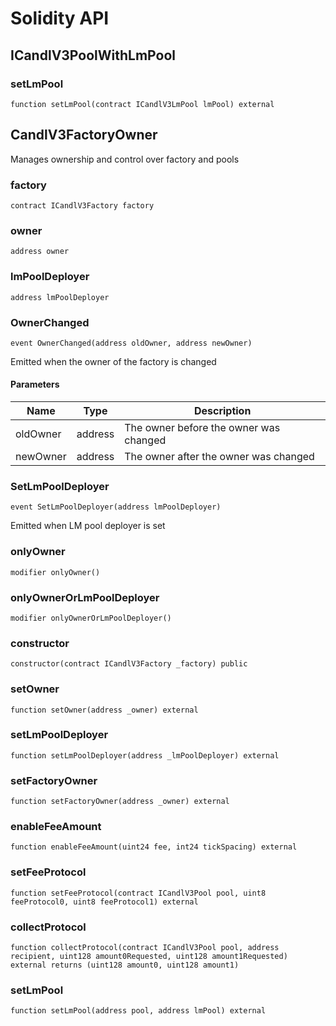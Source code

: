 # Solidity API

## ICandlV3PoolWithLmPool

### setLmPool

```solidity
function setLmPool(contract ICandlV3LmPool lmPool) external
```

## CandlV3FactoryOwner

Manages ownership and control over factory and pools

### factory

```solidity
contract ICandlV3Factory factory
```

### owner

```solidity
address owner
```

### lmPoolDeployer

```solidity
address lmPoolDeployer
```

### OwnerChanged

```solidity
event OwnerChanged(address oldOwner, address newOwner)
```

Emitted when the owner of the factory is changed

#### Parameters

| Name | Type | Description |
| ---- | ---- | ----------- |
| oldOwner | address | The owner before the owner was changed |
| newOwner | address | The owner after the owner was changed |

### SetLmPoolDeployer

```solidity
event SetLmPoolDeployer(address lmPoolDeployer)
```

Emitted when LM pool deployer is set

### onlyOwner

```solidity
modifier onlyOwner()
```

### onlyOwnerOrLmPoolDeployer

```solidity
modifier onlyOwnerOrLmPoolDeployer()
```

### constructor

```solidity
constructor(contract ICandlV3Factory _factory) public
```

### setOwner

```solidity
function setOwner(address _owner) external
```

### setLmPoolDeployer

```solidity
function setLmPoolDeployer(address _lmPoolDeployer) external
```

### setFactoryOwner

```solidity
function setFactoryOwner(address _owner) external
```

### enableFeeAmount

```solidity
function enableFeeAmount(uint24 fee, int24 tickSpacing) external
```

### setFeeProtocol

```solidity
function setFeeProtocol(contract ICandlV3Pool pool, uint8 feeProtocol0, uint8 feeProtocol1) external
```

### collectProtocol

```solidity
function collectProtocol(contract ICandlV3Pool pool, address recipient, uint128 amount0Requested, uint128 amount1Requested) external returns (uint128 amount0, uint128 amount1)
```

### setLmPool

```solidity
function setLmPool(address pool, address lmPool) external
```

